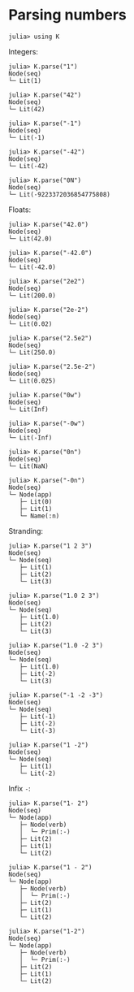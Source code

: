 # Parsing numbers

    julia> using K

Integers:

    julia> K.parse("1")
    Node(seq)
    └─ Lit(1)

    julia> K.parse("42")
    Node(seq)
    └─ Lit(42)

    julia> K.parse("-1")
    Node(seq)
    └─ Lit(-1)

    julia> K.parse("-42")
    Node(seq)
    └─ Lit(-42)

    julia> K.parse("0N")
    Node(seq)
    └─ Lit(-9223372036854775808)

Floats:

    julia> K.parse("42.0")
    Node(seq)
    └─ Lit(42.0)

    julia> K.parse("-42.0")
    Node(seq)
    └─ Lit(-42.0)

    julia> K.parse("2e2")
    Node(seq)
    └─ Lit(200.0)

    julia> K.parse("2e-2")
    Node(seq)
    └─ Lit(0.02)

    julia> K.parse("2.5e2")
    Node(seq)
    └─ Lit(250.0)

    julia> K.parse("2.5e-2")
    Node(seq)
    └─ Lit(0.025)

    julia> K.parse("0w")
    Node(seq)
    └─ Lit(Inf)

    julia> K.parse("-0w")
    Node(seq)
    └─ Lit(-Inf)

    julia> K.parse("0n")
    Node(seq)
    └─ Lit(NaN)

    julia> K.parse("-0n")
    Node(seq)
    └─ Node(app)
       ├─ Lit(0)
       ├─ Lit(1)
       └─ Name(:n)

Stranding:

    julia> K.parse("1 2 3")
    Node(seq)
    └─ Node(seq)
       ├─ Lit(1)
       ├─ Lit(2)
       └─ Lit(3)

    julia> K.parse("1.0 2 3")
    Node(seq)
    └─ Node(seq)
       ├─ Lit(1.0)
       ├─ Lit(2)
       └─ Lit(3)

    julia> K.parse("1.0 -2 3")
    Node(seq)
    └─ Node(seq)
       ├─ Lit(1.0)
       ├─ Lit(-2)
       └─ Lit(3)

    julia> K.parse("-1 -2 -3")
    Node(seq)
    └─ Node(seq)
       ├─ Lit(-1)
       ├─ Lit(-2)
       └─ Lit(-3)

    julia> K.parse("1 -2")
    Node(seq)
    └─ Node(seq)
       ├─ Lit(1)
       └─ Lit(-2)

Infix `-`:

    julia> K.parse("1- 2")
    Node(seq)
    └─ Node(app)
       ├─ Node(verb)
       │  └─ Prim(:-)
       ├─ Lit(2)
       ├─ Lit(1)
       └─ Lit(2)

    julia> K.parse("1 - 2")
    Node(seq)
    └─ Node(app)
       ├─ Node(verb)
       │  └─ Prim(:-)
       ├─ Lit(2)
       ├─ Lit(1)
       └─ Lit(2)

    julia> K.parse("1-2")
    Node(seq)
    └─ Node(app)
       ├─ Node(verb)
       │  └─ Prim(:-)
       ├─ Lit(2)
       ├─ Lit(1)
       └─ Lit(2)
